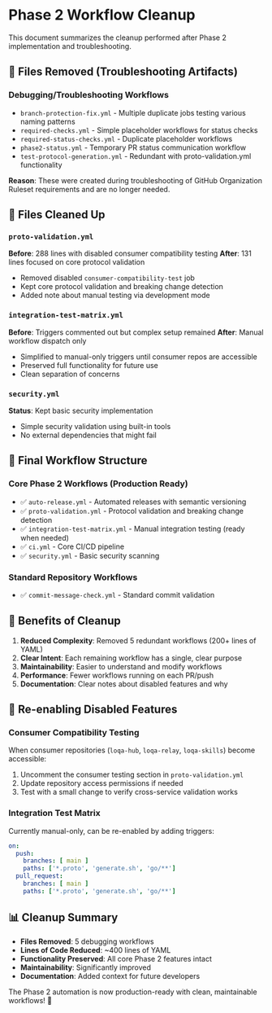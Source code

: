 # Phase 2 Workflow Cleanup

This document summarizes the cleanup performed after Phase 2 implementation and troubleshooting.

## 🧹 Files Removed (Troubleshooting Artifacts)

### Debugging/Troubleshooting Workflows
- `branch-protection-fix.yml` - Multiple duplicate jobs testing various naming patterns
- `required-checks.yml` - Simple placeholder workflows for status checks
- `required-status-checks.yml` - Duplicate placeholder workflows
- `phase2-status.yml` - Temporary PR status communication workflow
- `test-protocol-generation.yml` - Redundant with proto-validation.yml functionality

**Reason**: These were created during troubleshooting of GitHub Organization Ruleset requirements and are no longer needed.

## 🔧 Files Cleaned Up

### `proto-validation.yml`
**Before**: 288 lines with disabled consumer compatibility testing
**After**: 131 lines focused on core protocol validation
- Removed disabled `consumer-compatibility-test` job
- Kept core protocol validation and breaking change detection
- Added note about manual testing via development mode

### `integration-test-matrix.yml`
**Before**: Triggers commented out but complex setup remained
**After**: Manual workflow dispatch only
- Simplified to manual-only triggers until consumer repos are accessible
- Preserved full functionality for future use
- Clean separation of concerns

### `security.yml`
**Status**: Kept basic security implementation
- Simple security validation using built-in tools
- No external dependencies that might fail

## 📁 Final Workflow Structure

### Core Phase 2 Workflows (Production Ready)
- ✅ `auto-release.yml` - Automated releases with semantic versioning
- ✅ `proto-validation.yml` - Protocol validation and breaking change detection  
- ✅ `integration-test-matrix.yml` - Manual integration testing (ready when needed)
- ✅ `ci.yml` - Core CI/CD pipeline
- ✅ `security.yml` - Basic security scanning

### Standard Repository Workflows
- ✅ `commit-message-check.yml` - Standard commit validation

## 🎯 Benefits of Cleanup

1. **Reduced Complexity**: Removed 5 redundant workflows (200+ lines of YAML)
2. **Clear Intent**: Each remaining workflow has a single, clear purpose
3. **Maintainability**: Easier to understand and modify workflows
4. **Performance**: Fewer workflows running on each PR/push
5. **Documentation**: Clear notes about disabled features and why

## 🔄 Re-enabling Disabled Features

### Consumer Compatibility Testing
When consumer repositories (`loqa-hub`, `loqa-relay`, `loqa-skills`) become accessible:

1. Uncomment the consumer testing section in `proto-validation.yml`
2. Update repository access permissions if needed
3. Test with a small change to verify cross-service validation works

### Integration Test Matrix  
Currently manual-only, can be re-enabled by adding triggers:
```yaml
on:
  push:
    branches: [ main ]
    paths: ['*.proto', 'generate.sh', 'go/**']
  pull_request:
    branches: [ main ]  
    paths: ['*.proto', 'generate.sh', 'go/**']
```

## 📊 Cleanup Summary

- **Files Removed**: 5 debugging workflows
- **Lines of Code Reduced**: ~400 lines of YAML
- **Functionality Preserved**: All core Phase 2 features intact
- **Maintainability**: Significantly improved
- **Documentation**: Added context for future developers

The Phase 2 automation is now production-ready with clean, maintainable workflows! 🎉